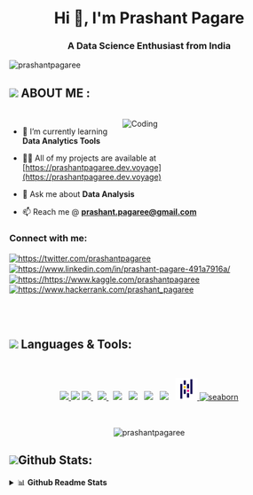 <!-- MASTER PIC -->

<h1 align="center">Hi 👋, I'm Prashant Pagare</h1>
<h3 align="center">A Data Science Enthusiast from India</h3>

<p align="left"> <img src="https://komarev.com/ghpvc/?username=prashantpagaree&label=Profile%20views&color=0e75b6&style=flat" alt="prashantpagaree" /> </p>
<!-- ABOUT ME -->
<!-- INSERTING GIF ON RIGHT HAND SIDE AFTER ABOUT ME  -->
<h2 dir="auto"><img src="https://camo.githubusercontent.com/63371d36886ee658f5a97401f393e1ab1684b2fd3de674b8f5efc7d410b2a3d0/68747470733a2f2f6d656469612e67697068792e636f6d2f6d656469612f57556c706c634d704f43456d5447427442572f67697068792e676966" width="25" data-animated-image="" ></a> <strong>ABOUT ME :</strong></h2>
<br>
<img align = "right" alt = "Coding" width = "300" src = "https://media.giphy.com/media/3oKIPEqDGUULpEU0aQ/giphy.gif">

- 🌱 I’m currently learning **Data Analytics Tools**

- 👨‍💻 All of my projects are available at [https://prashantpagaree.dev.voyage](https://prashantpagaree.dev.voyage)

- 💬 Ask me about **Data Analysis**

- 📫 Reach me @ **prashant.pagaree@gmail.com**

<h3 align="left">Connect with me:</h3>
<p align="left">
<a href="https://twitter.com/prashantpagaree" target="blank"><img align="center" src="https://raw.githubusercontent.com/rahuldkjain/github-profile-readme-generator/master/src/images/icons/Social/twitter.svg" alt="https://twitter.com/prashantpagaree" height="30" width="40" /></a>
<a href="https://linkedin.com/in/prashant-pagare-491a7916a/" target="blank"><img align="center" src="https://raw.githubusercontent.com/rahuldkjain/github-profile-readme-generator/master/src/images/icons/Social/linked-in-alt.svg" alt="https://www.linkedin.com/in/prashant-pagare-491a7916a/" height="30" width="40" /></a>
<a href="https://kaggle.com/prashantpagaree" target="blank"><img align="center" src="https://raw.githubusercontent.com/rahuldkjain/github-profile-readme-generator/master/src/images/icons/Social/kaggle.svg" alt="https://https://www.kaggle.com/prashantpagaree" height="30" width="40" /></a>
<a href="https://www.hackerrank.com/prashant_pagaree" target="blank"><img align="center" src="https://raw.githubusercontent.com/rahuldkjain/github-profile-readme-generator/master/src/images/icons/Social/hackerrank.svg" alt="https://www.hackerrank.com/prashant_pagaree" height="30" width="40" /></a>
</p>

<!--Code For Language and Tool-->
<br>
<br>
<h2 dir="auto"><img src="https://camo.githubusercontent.com/b429fd0344f4072885b19923f824d4616893261e9d7cc2afb62f85224caca070/68747470733a2f2f6d656469612e67697068792e636f6d2f6d656469612f6a32704f476547594b65327843434b7766692f67697068792e676966" width="40" data-animated-image="" </a> <strong>Languages &amp; Tools:</strong></h2>
<br>
<!--Code For Inserting Icon Of Languages and Tools-->

<p align="center">  
    <a href="https://www.python.org" target="_blank"> <img src="https://img.icons8.com/color/48/000000/python.png"/> </a> 
    <a href="https://www.tableau.com/" target="_blank"> <img src="https://img.icons8.com/color/48/000000/tableau-software.png"/></a> 
    <a style="padding-right:8px;" href="https://www.mysql.com/" target="_blank"> <img src="https://img.icons8.com/fluent/50/000000/mysql-logo.png"/> </a>
    <a style="padding-right:8px;" href="https://www.microsoft.com/en-in/microsoft-365/excel" target="_blank"><img src="https://img.icons8.com/fluency/48/000000/microsoft-excel-2019.png"/> </a>
    <a style="padding-right:8px;" href="https://www.microsoft.com/en-us/microsoft-365/powerpoint" target="_blank"> <img src="https://img.icons8.com/color/48/000000/microsoft-powerpoint-2019--v1.png"/></a>
    <a style="padding-right:8px;" href="https://www.microsoft.com/en-us/microsoft-365/word" target="_blank"> <img src="https://img.icons8.com/ios-filled/50/000000/ms-word.png"/></a>
    <a style="padding-right:8px;" href="https://www.google.com/sheets/about/" target="_blank"> <img src="https://img.icons8.com/color/48/000000/google-sheets.png"/></a>
    <a style="padding-right:8px;" href="https://www.microsoft.com/en-in/sql-server/sql-server-downloads" target="_blank"> <img src="https://img.icons8.com/color/48/000000/microsoft-sql-server.png"/></a>
    <a href="https://pandas.pydata.org/" target="_blank" rel="noreferrer"> <img src="https://raw.githubusercontent.com/devicons/devicon/2ae2a900d2f041da66e950e4d48052658d850630/icons/pandas/pandas-original.svg" alt="pandas" width="40" height="40"/> </a> 
    <a href="https://seaborn.pydata.org/" target="_blank" rel="noreferrer"> <img src="https://seaborn.pydata.org/_images/logo-mark-lightbg.svg" alt="seaborn" width="40" height="40"/> </a>

</p>
<br>

<!-- <p><img align="left" src="https://github-readme-stats.vercel.app/api/top-langs?username=prashantpagaree&show_icons=true&locale=en&layout=compact" alt="prashantpagaree" /></p>

<p>&nbsp;<img align="center" src="https://github-readme-stats.vercel.app/api?username=prashantpagaree&show_icons=true&locale=en" alt="prashantpagaree" /></p>

<p><img align="center" src="https://github-readme-streak-stats.herokuapp.com/?user=prashantpagaree?" alt="prashantpagaree" /></p> -->

<!-- STREAK CODE -->

  <p align="center"><img align="center" src="https://github-readme-streak-stats.herokuapp.com/?user=prashantpagaree&theme=black-ice&hide_border=true&stroke=0000&background=060A0CD0" alt="prashantpagaree" /></p>


<!-- GITHUB STAT CODE -->

<h2 dir="auto"><img src="https://camo.githubusercontent.com/6324b8a2d7c4e78c6271e5bdb479001f501fe1108cdd4a0563d5b08758feb0c4/68747470733a2f2f6d656469612e67697068792e636f6d2f6d656469612f5a434e36463346416b7773794f47553252532f67697068792e676966" width="60" data-animated-image="" <strong>Github Stats:</strong></h2>

<!-- 1st DROP DOWN -->

<details>
  <summary><g-emoji class="g-emoji" alias="bar_chart" fallback-src="https://github.githubassets.com/images/icons/emoji/unicode/1f4ca.png">📊</g-emoji> <b>Github Readme Stats</b></summary>
 <br>
<!--  <p align="center" dir="auto"><img width="430" align="center" src="https://github-readme-stats.vercel.app/api/top-langs?username=ankitv2524&show_icons=true&locale=en&layout=compact" alt="prashantpagaree" >
 <img align="center" src="https://github-readme-stats.vercel.app/api?username=ankitv2524&show_icons=true&locale=en" alt="prashantpagaree" /></p>
  <b>Note:</b> Top languages is only a metric of the languages my public code consists of and doesn't reflect experience or skill level.
</details> -->
    
<p align="center" dir="auto"><img width="430" align="center" src="https://github-readme-stats.vercel.app/api?username=prashantpagaree&show_icons=true&count_private=true&theme=react&hide_border=true&bg_color=0D1117" alt="prashantpagaree" >
 <img align="center" src="https://github-readme-stats.vercel.app/api/top-langs?username=prashantpagaree&langs_count=8&count_private=true&layout=compact&theme=react&hide_border=true&bg_color=0D1117" alt="prashantpagaree" /></p>
  <b>Note:</b> Top languages is only a metric of the languages my public code consists of and doesn't reflect experience or skill level.
</details>
